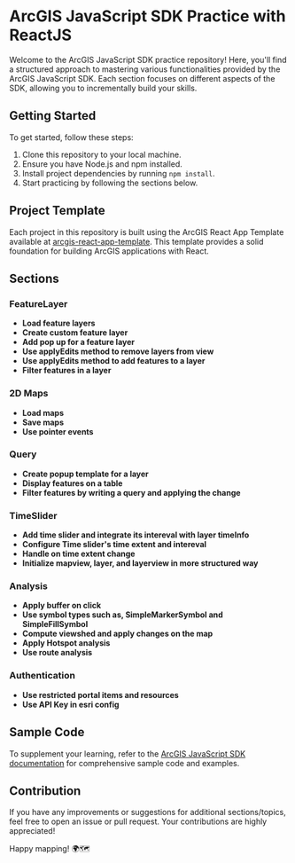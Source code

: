 # ArcGIS JavaScript SDK Practice with ReactJS

Welcome to the ArcGIS JavaScript SDK practice repository! Here, you'll find a structured approach to mastering various functionalities provided by the ArcGIS JavaScript SDK. Each section focuses on different aspects of the SDK, allowing you to incrementally build your skills.

## Getting Started

To get started, follow these steps:

1. Clone this repository to your local machine.
2. Ensure you have Node.js and npm installed.
3. Install project dependencies by running `npm install`.
4. Start practicing by following the sections below.

## Project Template

Each project in this repository is built using the ArcGIS React App Template available at [arcgis-react-app-template](https://github.com/hsnkh12/arcgis-react-app-template.git). This template provides a solid foundation for building ArcGIS applications with React.

## Sections

### FeatureLayer

- **Load feature layers**
- **Create custom feature layer**
- **Add pop up for a feature layer**
- **Use applyEdits method to remove layers from view**
- **Use applyEdits method to add features to a layer**
- **Filter features in a layer**

### 2D Maps

- **Load maps**
- **Save maps**
- **Use pointer events**

### Query

- **Create popup template for a layer**
- **Display features on a table**
- **Filter features by writing a query and applying the change**

### TimeSlider

- **Add time slider and integrate its intereval with layer timeInfo**
- **Configure Time slider's time extent and intereval**
- **Handle on time extent change**
- **Initialize mapview, layer, and layerview in more structured way**

### Analysis

- **Apply buffer on click**
- **Use symbol types such as, SimpleMarkerSymbol and SimpleFillSymbol**
- **Compute viewshed and apply changes on the map**
- **Apply Hotspot analysis**
- **Use route analysis** 

### Authentication 
- **Use restricted portal items and resources**
- **Use API Key in esri config**

## Sample Code

To supplement your learning, refer to the [ArcGIS JavaScript SDK documentation](https://developers.arcgis.com/javascript/latest/sample-code) for comprehensive sample code and examples.

## Contribution

If you have any improvements or suggestions for additional sections/topics, feel free to open an issue or pull request. Your contributions are highly appreciated!

Happy mapping! 🌍🗺️
